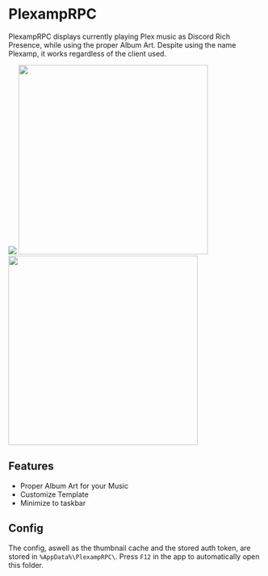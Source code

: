 # PlexampRPC
PlexampRPC displays currently playing Plex music as Discord Rich Presence, while using the proper Album Art. Despite using the name Plexamp, it works regardless of the client used.

<p float="left">
<img src="https://user-images.githubusercontent.com/13797470/235322615-94e4ac16-e7ce-4dd4-b7e0-7b8b2de262a9.png" />
<img src="https://i.imgur.com/2syfqbT.png" height="375" />
<img src="https://i.imgur.com/decQuxm.png" height="375" />
</p>

## Features
- Proper Album Art for your Music
- Customize Template
- Minimize to taskbar

## Config
The config, aswell as the thumbnail cache and the stored auth token, are stored in `%AppData%\PlexampRPC\`. Press `F12` in the app to automatically open this folder.

